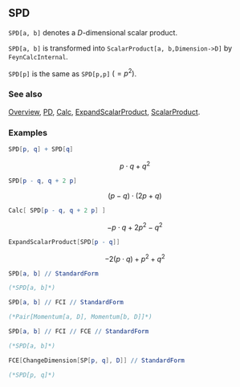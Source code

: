 ## SPD

`SPD[a, b]` denotes a $D$-dimensional scalar product.

`SPD[a, b]` is transformed into `ScalarProduct[a, b,Dimension->D]` by `FeynCalcInternal`.

`SPD[p]` is the same as `SPD[p,p]` $(=p^2)$.

### See also

[Overview](Extra/FeynCalc.md), [PD](PD.md), [Calc](Calc.md), [ExpandScalarProduct](ExpandScalarProduct.md), [ScalarProduct](ScalarProduct.md).

### Examples

```mathematica
SPD[p, q] + SPD[q]
```

$$p\cdot q+q^2$$

```mathematica
SPD[p - q, q + 2 p]
```

$$(p-q)\cdot (2 p+q)$$

```mathematica
Calc[ SPD[p - q, q + 2 p] ]
```

$$-p\cdot q+2 p^2-q^2$$

```mathematica
ExpandScalarProduct[SPD[p - q]]
```

$$-2 (p\cdot q)+p^2+q^2$$

```mathematica
SPD[a, b] // StandardForm

(*SPD[a, b]*)
```

```mathematica
SPD[a, b] // FCI // StandardForm

(*Pair[Momentum[a, D], Momentum[b, D]]*)
```

```mathematica
SPD[a, b] // FCI // FCE // StandardForm

(*SPD[a, b]*)
```

```mathematica
FCE[ChangeDimension[SP[p, q], D]] // StandardForm

(*SPD[p, q]*)
```